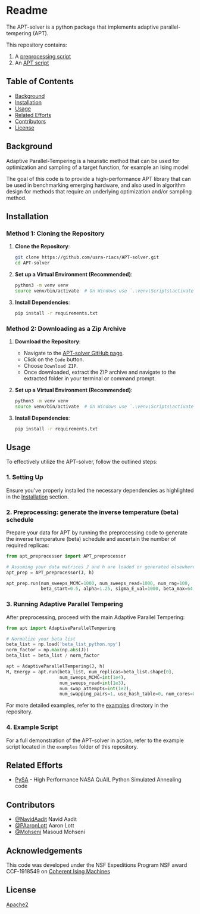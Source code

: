 # Readme

The APT-solver is a python package that implements adaptive parallel-tempering (APT). 

This repository contains:

1. A [preprocessing script](https://github.com/usra-riacs/APT-solver/blob/main/apt_preprocessor.py)
2. An [APT script ](https://github.com/usra-riacs/APT-solver/blob/main/apt.py)

## Table of Contents

- [Background](#background)
- [Installation](#installation)
- [Usage](#usage)
- [Related Efforts](#related-efforts)
- [Contributors](#contributors)
- [License](#license)

## Background

Adaptive Parallel-Tempering is a heuristic method that can be used for optimization and sampling of a target function, for example an Ising model

The goal of this code is to provide a high-performance APT library that can be used in benchmarking emerging hardware, and also used in algorithm design for methods that require an underlying optimization and/or sampling method.

## Installation

### Method 1: Cloning the Repository

1. **Clone the Repository**:
    ```bash
    git clone https://github.com/usra-riacs/APT-solver.git
    cd APT-solver
    ```

2. **Set up a Virtual Environment (Recommended)**:
    ```bash
    python3 -m venv venv
    source venv/bin/activate  # On Windows use `.\venv\Scripts\activate`
    ```

3. **Install Dependencies**:
    ```bash
    pip install -r requirements.txt
    ```

### Method 2: Downloading as a Zip Archive

1. **Download the Repository**:
    - Navigate to the [APT-solver GitHub page](https://github.com/usra-riacs/APT-solver).
    - Click on the `Code` button.
    - Choose `Download ZIP`.
    - Once downloaded, extract the ZIP archive and navigate to the extracted folder in your terminal or command prompt.

2. **Set up a Virtual Environment (Recommended)**:
    ```bash
    python3 -m venv venv
    source venv/bin/activate  # On Windows use `.\venv\Scripts\activate`
    ```

3. **Install Dependencies**:
    ```bash
    pip install -r requirements.txt
    ```

## Usage

To effectively utilize the APT-solver, follow the outlined steps:

### 1. Setting Up

Ensure you've properly installed the necessary dependencies as highlighted in the [Installation](#installation) section.

### 2. Preprocessing: generate the inverse temperature (beta) schedule

Prepare your data for APT by running the preprocessing code to generate the inverse temperature (beta) schedule and ascertain the number of required replicas:

```python
from apt_preprocessor import APT_preprocessor

# Assuming your data matrices J and h are loaded or generated elsewhere
apt_prep = APT_preprocessor(J, h)

apt_prep.run(num_sweeps_MCMC=1000, num_sweeps_read=1000, num_rng=100,
             beta_start=0.5, alpha=1.25, sigma_E_val=1000, beta_max=64, use_hash_table=0, num_cores=8)
```

### 3. Running Adaptive Parallel Tempering

After preprocessing, proceed with the main Adaptive Parallel Tempering:

```python
from apt import AdaptiveParallelTempering

# Normalize your beta list
beta_list = np.load('beta_list_python.npy')
norm_factor = np.max(np.abs(J))
beta_list = beta_list / norm_factor

apt = AdaptiveParallelTempering(J, h)
M, Energy = apt.run(beta_list, num_replicas=beta_list.shape[0],
                    num_sweeps_MCMC=int(1e4),
                    num_sweeps_read=int(1e3),
                    num_swap_attempts=int(1e2),
                    num_swapping_pairs=1, use_hash_table=0, num_cores=8)
```

For more detailed examples, refer to the [examples](https://github.com/usra-riacs/APT-solver/tree/main/examples) directory in the repository.


### 4. Example Script

For a full demonstration of the APT-solver in action, refer to the example script located in the `examples` folder of this repository.



## Related Efforts
- [PySA](https://github.com/nasa/PySA) - High Performance NASA QuAIL Python Simulated Annealing code

## Contributors
- [@NavidAadit](https://github.com/navidaadit) Navid Aadit
- [@PAaronLott](https://github.com/PAaronLott) Aaron Lott
- [@Mohseni](https://github.com/mohseni7) Masoud Mohseni

## Acknowledgements

This code was developed under the NSF Expeditions Program NSF award CCF-1918549 on [Coherent Ising Machines](https://cohesing.org/)

## License

[Apache2](LICENSE)
